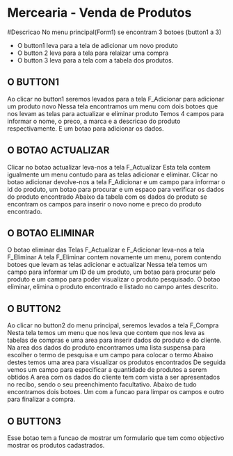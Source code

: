 # Mercearia - Venda de Produtos
#Descricao
No menu principal(Form1) se encontram 3 botoes (button1 a 3)
- O button1 leva para a tela de adicionar um novo produto
- O button 2 leva para a tela para relaizar uma compra
- O button 3 leva para a tela com a tabela dos produtos.

## O BUTTON1

Ao clicar no button1 seremos levados para a tela F_Adicionar para adicionar um produto novo
Nessa tela encontramos um menu com dois botoes que nos levam as telas para actualizar e eliminar produto
Temos 4 campos para informar o nome, o preco, a marca e a descricao do produto respectivamente.
E um botao para adicionar os dados.

## O BOTAO ACTUALIZAR

Clicar no botao actualizar leva-nos a tela F_Actualizar 
Esta tela contem igualmente um menu contudo para as telas adicionar e eliminar.
Clicar no botao adicionar devolve-nos a tela F_Adicionar
e um campo para informar o id do produto, um botao para procurar e um espaco
para verificar os dados do produto encontrado
Abaixo da tabela com os dados do produto se encontram os campos para inserir o novo 
nome e preco do produto encontrado.

## O BOTAO ELIMINAR

O botao eliminar das Telas F_Actualizar e F_Adicionar leva-nos a tela F_Eliminar
A tela F_Eliminar contem novamente um menu, porem contendo botoes que levam as telas adicionar e actualizar
Nessa tela temos um campo para informar um ID de um produto, um botao para procurar pelo produto
e um campo para poder visualizar o produto pesquisado.
O botao eliminar, elimina o produto encontrado e listado no campo antes descrito.

## O BUTTON2

Ao clicar no button2 do menu principal, seremos levados a tela F_Compra
Nesta tela temos um menu que nos leva que contem que nos leva as tabelas de compras e uma area para inserir dados do produto e do cliente.
Na area dos dados do produto encontramos uma lista suspensa para escolher o termo de pesquisa e um campo para colocar o termo
Abaixo destes temos uma area para visualizar os produtos encontrados
De seguida vemos um campo para especificar a quantidade de produtos a serem obtidos
A area com os dados do cliente tem com vista a ser apresentados no recibo, sendo o seu preenchimento
facultativo.
Abaixo de tudo encontramos dois botoes.
Um com a funcao para limpar os campos e outro para finalizar a compra.

## O BUTTON3

Esse botao tem a funcao de mostrar um formulario que tem como objectivo mostrar os produtos cadastrados.
